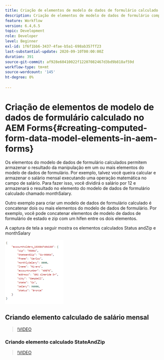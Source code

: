 ```yaml
---
title: Criação de elementos de modelo de dados de formulário calculado no AEM Forms
description: Criação de elementos de modelo de dados de formulário computados
feature: Workflow
version: 6.4,6.5
topic: Development
role: Developer
level: Beginner
exl-id: 1f6f1bb6-3437-4fae-b5a1-698ab357ff23
last-substantial-update: 2020-09-10T00:00:00Z
duration: 391
source-git-commit: af928e60410022f12207082467d3bd9b818af59d
workflow-type: tm+mt
source-wordcount: '145'
ht-degree: 0%

---
```


# Criação de elementos de modelo de dados de formulário calculado no AEM Forms{#creating-computed-form-data-model-elements-in-aem-forms}

Os elementos do modelo de dados de formulário calculados permitem armazenar o resultado da manipulação em um ou mais elementos do modelo de dados de formulário. Por exemplo, talvez você queira calcular e armazenar o salário mensal executando uma operação matemática no campo de salário. Para fazer isso, você dividirá o salário por 12 e armazenará o resultado no elemento do modelo de dados de formulário calculado chamado monthSalary.

Outro exemplo para criar um modelo de dados de formulário calculado é concatenar dois ou mais elementos do modelo de dados de formulário. Por exemplo, você pode concatenar elementos de modelo de dados de formulário de estado e zip com um hífen entre os dois elementos.

A captura de tela a seguir mostra os elementos calculados Status andZip e monthSalary

![computedfdmelement](assets/computedfdmelement.gif)

## Criando elemento calculado de salário mensal

>[!VIDEO](https://video.tv.adobe.com/v/23855?quality=12&learn=on)

### Criando elemento calculado StateAndZip

>[!VIDEO](https://video.tv.adobe.com/v/23856?quality=12&learn=on)
